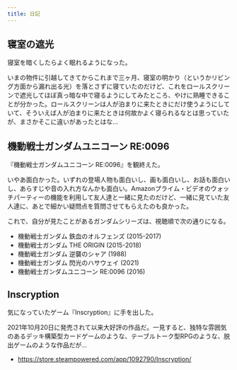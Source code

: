```yaml
---
title: 日記
---
```


## 寝室の遮光

寝室を暗くしたらよく眠れるようになった。

いまの物件に引越してきてからこれまで三ヶ月、寝室の明かり（というかリビング方面から漏れ出る光）を落とさずに寝ていたのだけど、これをロールスクリーンで遮光してほぼ真っ暗な中で寝るようにしてみたところ、やけに熟睡できることが分かった。ロールスクリーンは人が泊まりに来たときにだけ使うようにしていて、そういえば人が泊まりに来たときは何故かよく寝られるなとは思っていたが、まさかそこに違いがあったとはな…

## 機動戦士ガンダムユニコーン RE:0096

『機動戦士ガンダムユニコーン RE:0096』を観終えた。

いやあ面白かった。いずれの登場人物も面白いし、画も面白いし、お話も面白いし、あらすじや音の入れ方なんかも面白い。Amazonプライム・ビデオのウォッチパーティーの機能を利用して友人達と一緒に見たのだけど、一緒に見ていた友人達に、あとで細かい疑問点を質問させてもらえたのも良かった。

これで、自分が見たことがあるガンダムシリーズは、視聴順で次の通りになる。

- 機動戦士ガンダム 鉄血のオルフェンズ (2015-2017)
- 機動戦士ガンダム THE ORIGIN (2015-2018)
- 機動戦士ガンダム 逆襲のシャア (1988)
- 機動戦士ガンダム 閃光のハサウェイ (2021)
- 機動戦士ガンダムユニコーン RE:0096 (2016)

## Inscryption

気になっていたゲーム『Inscryption』に手を出した。

2021年10月20日に発売されて以来大好評の作品だ。一見すると、独特な雰囲気のあるデッキ構築型カードゲームのような、テーブルトーク型RPGのような、脱出ゲームのような作品だが…

- <https://store.steampowered.com/app/1092790/Inscryption/>
